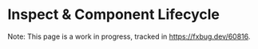 # Inspect & Component Lifecycle

Note: This page is a work in progress, tracked in https://fxbug.dev/60816.
